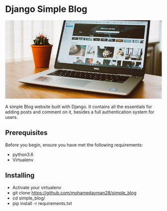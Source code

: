 # Django Simple Blog

![image](https://raw.githubusercontent.com/mohamedayman28/simple_blog/master/github_simple_blog.jpg)

A simple Blog website built with Django. It contains all the essentials for adding posts and comment on it, besides a full authentication system for users.

## Prerequisites
Before you begin, ensure you have met the following requirements:
- python3.6
- Virtualenv

## Installing
- Activate your virtualenv
- git clone https://github.com/mohamedayman28/simple_blog
- cd simple_blog/
- pip install -r requirements.txt
